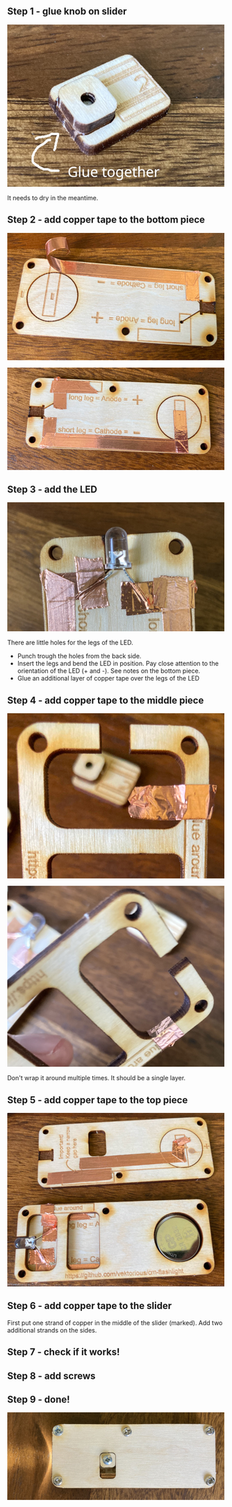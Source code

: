 ## Step 1 - glue knob on slider
![Step1](img/step1.jpg)

It needs to dry in the meantime.

## Step 2 - add copper tape to the bottom piece
![Step1](img/step2-1.jpg)

![Step1](img/step2-2.jpg)

## Step 3 - add the LED
![Step1](img/step3.jpg)

There are little holes for the legs of the LED.
- Punch trough the holes from the back side.
- Insert the legs and bend the LED in position. Pay close attention to the orientation of the LED (+ and -). See notes on the bottom piece.
- Glue an additional layer of copper tape over the legs of the LED

## Step 4 - add copper tape to the middle piece
![Step1](img/step4-1.jpg)

![Step1](img/step4-2.jpg)

Don't wrap it around multiple times. It should be a single layer.

## Step 5 - add copper tape to the top piece
![Step 5](img/step5.jpg)

## Step 6 - add copper tape to the slider

First put one strand of copper in the middle of the slider (marked). Add two additional strands on the sides.

## Step 7 - check if it works!

## Step 8 - add screws

## Step 9 - done!
![Step9](img/step9.jpg)
